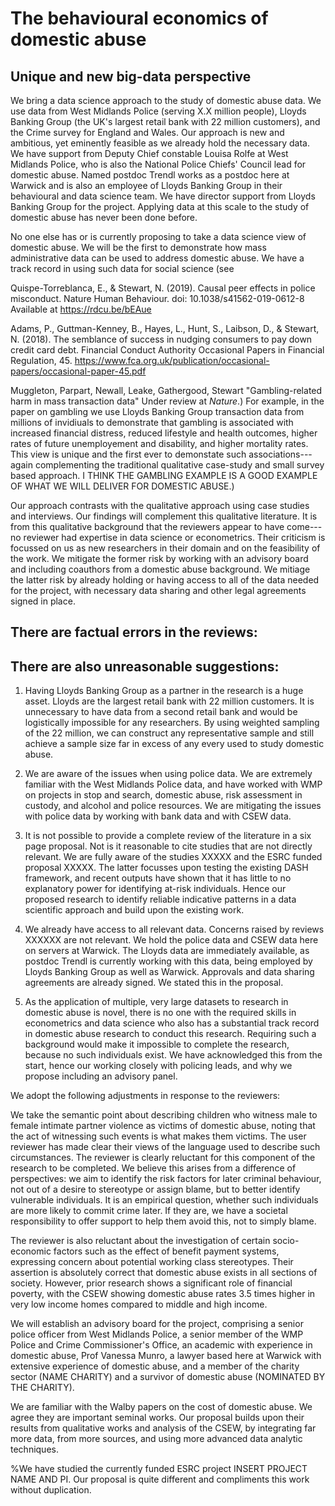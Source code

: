 # The behavioural economics of domestic abuse

## Unique and new big-data perspective

We bring a data science approach to the study of domestic abuse data. We use data from West Midlands Police (serving X.X million people), Lloyds Banking Group (the UK's largest retail bank with 22 million customers), and the Crime survey for England and Wales. Our approach is new and ambitious, yet eminently feasible as we already hold the necessary data. We have support from Deputy Chief constable Louisa Rolfe at West Midlands Police, who is also the National Police Chiefs' Council lead for domestic abuse. Named postdoc Trendl works as a postdoc here at Warwick and is also an employee of Lloyds Banking Group in their behavioural and data science team. We have director support from Lloyds Banking Group for the project. Applying data at this scale to the study of domestic abuse has never been done before. 

No one else has or is currently proposing to take a data science view of domestic abuse. We will be the first to demonstrate how mass administrative data can be used to address domestic abuse. We have a track record in using such data for social science (see 

Quispe-Torreblanca, E., & Stewart, N. (2019). Causal peer effects in police misconduct. Nature Human Behaviour. doi: 10.1038/s41562-019-0612-8 Available at https://rdcu.be/bEAue

Adams, P., Guttman-Kenney, B., Hayes, L., Hunt, S., Laibson, D., & Stewart, N. (2018). The semblance of success in nudging consumers to pay down credit card debt. Financial Conduct Authority Occasional Papers in Financial Regulation, 45. https://www.fca.org.uk/publication/occasional-papers/occasional-paper-45.pdf

Muggleton, Parpart, Newall, Leake, Gathergood, Stewart "Gambling-related harm in mass transaction data" Under review at _Nature_.) For example, in the paper on gambling we use Lloyds Banking Group transaction data from millions of invidiuals to demonstrate that gambling is associated with increased financial distress, reduced lifestyle and health outcomes, higher rates of future unemployement and disability, and higher mortality rates. This view is unique and the first ever to demonstate such associations---again complementing the traditional qualitative case-study and small survey based approach. I THINK THE GAMBLING EXAMPLE IS A GOOD EXAMPLE OF WHAT WE WILL DELIVER FOR DOMESTIC ABUSE.)

Our approach contrasts with the qualitative approach using case studies and interviews. Our findings will complement this qualitative literature. It is from this qualitative background that the reviewers appear to have come---no reviewer had expertise in data science or econometrics. Their criticism is focussed on us as new researchers in their domain and on the feasibility of the work. We mitigate the former risk by working with an advisory board and including coauthors from a domestic abuse background. We mitiage the latter risk by already holding or having access to all of the data needed for the project, with necessary data sharing and other legal agreements signed in place. 

## There are factual errors in the reviews:



## There are also unreasonable suggestions:

1. Having Lloyds Banking Group as a partner in the research is a huge asset. Lloyds are the largest retail bank with 22 million customers. It is unnecessary to have data from a second retail bank and would be logistically impossible for any researchers. By using weighted sampling of the 22 million, we can construct any representative sample and still achieve a sample size far in excess of any every used to study domestic abuse.

2. We are aware of the issues when using police data. We are extremely familiar with the West Midlands Police data, and have worked with WMP on projects in stop and search, domestic abuse, risk assessment in custody, and alcohol and police resources. We are mitigating the issues with police data by working with bank data and with CSEW data. 

3. It is not possible to provide a complete review of the literature in a six page proposal. Not is it reasonable to cite studies that are not directly relevant. We are fully aware of the studies XXXXX and the ESRC funded proposal XXXXX. The latter focusses upon testing the existing DASH framework, and recent outputs have shown that it has little to no explanatory power for identifying at-risk individuals. Hence our proposed research to identify reliable indicative patterns in a data scientific approach and build upon the existing work.

4. We already have access to all relevant data. Concerns raised by reviews XXXXXX are not relevant. We hold the police data and CSEW data here on servers at Warwick. The Lloyds data are immediately available, as postdoc Trendl is currently working with this data, being employed by Lloyds Banking Group as well as Warwick. Approvals and data sharing agreements are already signed. We stated this in the proposal.

5. As the application of multiple, very large datasets to research in domestic abuse is novel, there is no one with the required skills in econometrics and data science who also has a substantial track record in domestic abuse research to conduct this research. Requiring such a background would make it impossible to complete the research, because no such individuals exist. We have acknowledged this from the start, hence our working closely with policing leads, and why we propose including an advisory panel. 

We adopt the following adjustments in response to the reviewers:

We take the semantic point about describing children who witness male to female intimate partner violence as victims of domestic abuse, noting that the act of witnessing such events is what makes them victims. The user reviewer has made clear their views of the language used to describe such circumstances. The reviewer is clearly reluctant for this component of the research to be completed. We believe this arises from a difference of perspectives: we aim to identify the risk factors for later criminal behaviour, not out of a desire to stereotype or assign blame, but to better identify vulnerable individuals. It is an empirical question, whether such individuals are more likely to commit crime later. If they are, we have a societal responsibility to offer support to help them avoid this, not to simply blame. 

The reviewer is also reluctant about the investigation of certain socio-economic factors such as the effect of benefit payment systems, expressing concern about potential working class stereotypes. Their assertion is absolutely correct that domestic abuse exists in all sections of society. However, prior research shows a significant role of financial poverty, with the CSEW showing domestic abuse rates 3.5 times higher in very low income homes compared to middle and high income.

We will establish an advisory board for the project, comprising a senior police officer from West Midlands Police, a senior member of the WMP Police and Crime Commissioner's Office, an academic with experience in domestic abuse, Prof Vanessa Munro, a lawyer based here at Warwick with extensive experience of domestic abuse, and a member of the charity sector (NAME CHARITY) and a survivor of domestic abuse (NOMINATED BY THE CHARITY).

We are familiar with the Walby papers on the cost of domestic abuse. We agree they are important seminal works. Our proposal builds upon their results from qualitative works and analysis of the CSEW, by integrating far more data, from more sources, and using more advanced data analytic techniques.

%We have studied the currently funded ESRC project INSERT PROJECT NAME AND PI. Our proposal is quite different and compliments this work without duplication.


